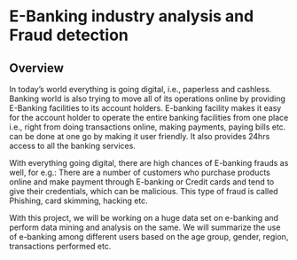 # **E-Banking industry analysis and Fraud detection**


## **Overview**

In today’s world everything is going digital, i.e., paperless and cashless. Banking world is also trying to move all of its operations online by providing E-Banking facilities to its account holders. E-banking facility makes it easy for the account holder to operate the entire banking facilities from one place i.e., right from doing transactions online, making payments, paying bills etc. can be done at one go by making it user friendly. It also provides 24hrs access to all the banking services.

With everything going digital, there are high chances of E-banking frauds as well, for e.g.: There are a number of customers who purchase products online and make payment through E-banking or Credit cards and tend to give their credentials, which can be malicious. This type of fraud is called Phishing, card skimming, hacking etc.

With this project, we will be working on a huge data set on e-banking and perform data mining and analysis on the same. We will summarize the use of e-banking among different users based on the age group, gender, region, transactions performed etc.
